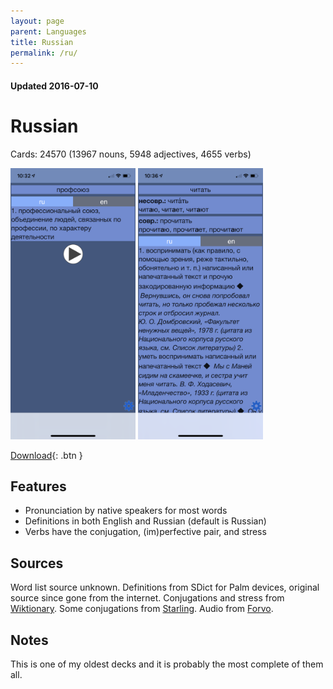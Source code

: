 ```yaml
---
layout: page
parent: Languages
title: Russian
permalink: /ru/
---
```


#### Updated 2016-07-10
# Russian

Cards: 24570 (13967 nouns, 5948 adjectives, 4655 verbs)

<img width="200" src="/assets/IMG_5963.PNG"/>
<img width="200" src="/assets/IMG_5964.PNG"/>

[Download](https://static.proto.cards/ru-1.0.0.apkg){: .btn }

## Features

* Pronunciation by native speakers for most words
* Definitions in both English and Russian (default is Russian)
* Verbs have the conjugation, (im)perfective pair, and stress

## Sources

Word list source unknown. Definitions from SDict for Palm devices, original source since gone from the internet. Conjugations and stress from [Wiktionary](https://en.wiktionary.org/wiki/Wiktionary:Main_Page). Some conjugations from [Starling](https://starling.rinet.ru/morpho.php?lan=en). Audio from [Forvo](https://forvo.com/).

## Notes

This is one of my oldest decks and it is probably the most complete of them all.

